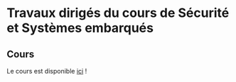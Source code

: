 # Travaux dirigés du cours de Sécurité et Systèmes embarqués

## Cours
Le cours est disponible [ici](https://github.com/xkt/2SU_DevSecEmb) !
